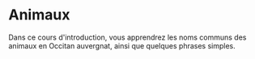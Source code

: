 # Animaux

Dans ce cours d'introduction, vous apprendrez les noms communs des animaux en
Occitan auvergnat, ainsi que quelques phrases simples.
